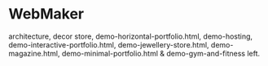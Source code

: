 # WebMaker
architecture, decor store, demo-horizontal-portfolio.html, demo-hosting, demo-interactive-portfolio.html, demo-jewellery-store.html, demo-magazine.html, demo-minimal-portfolio.html & demo-gym-and-fitness left.